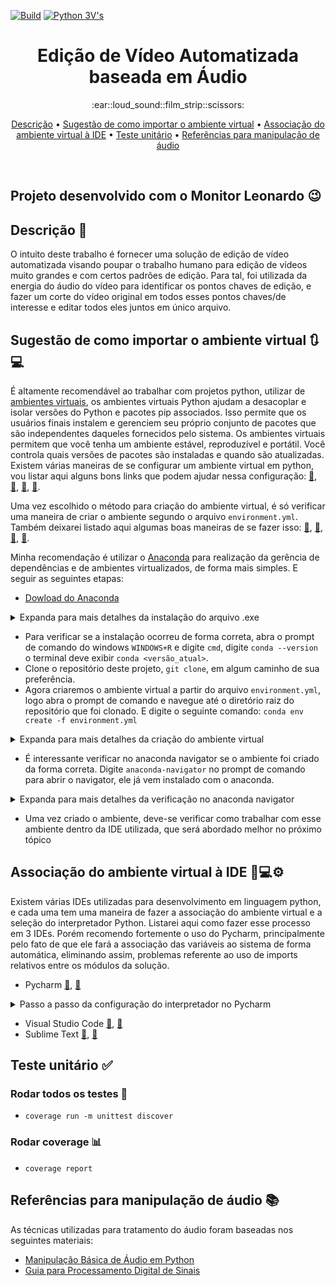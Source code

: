 [![Build](https://github.com/NathanRibeiroC/PROJETO_C214/actions/workflows/build-windows.yaml/badge.svg)](https://github.com/NathanRibeiroC/PROJETO_C214/actions/workflows/build-windows.yaml)
[![Python 3V's](https://img.shields.io/badge/python-3.9-blue.svg)](https://www.python.org/downloads/release/python-360/)

<h1 align="center">Edição de Vídeo Automatizada baseada em Áudio</h1>

<div align="center">
 :ear::loud_sound::film_strip::scissors:
</div>

<p align="center">
 <a href="#Descrição">Descrição</a> •
 <a href="#Sugestão de como importar o ambiente virtual">Sugestão de como importar o ambiente virtual</a> •
 <a href="#Associação do ambiente virtual à IDE">Associação do ambiente virtual à IDE</a> •
 <a href="#Teste">Teste unitário</a> •
 <a href="#Referências para manipulação de áudio">Referências para manipulação de áudio</a> 
</p>

<br />

## Projeto desenvolvido com o Monitor Leonardo :wink:

## Descrição :memo: <a name="Descrição"></a>

O intuito deste trabalho é fornecer uma solução de edição de vídeo automatizada visando poupar o trabalho humano para edição de vídeos muito grandes e com certos padrões de edição. Para tal, foi utilizada da energia do áudio do vídeo para identificar os pontos chaves de edição, e fazer um corte do vídeo original em todos esses pontos chaves/de interesse e editar todos eles juntos em único arquivo.

## Sugestão de como importar o ambiente virtual 	:arrows_clockwise::computer: <a name="Sugestão de como importar o ambiente virtual"></a>

É altamente recomendável ao trabalhar com projetos python, utilizar de [ambientes virtuais](https://csguide.cs.princeton.edu/software/virtualenv), os ambientes virtuais Python ajudam a desacoplar e isolar versões do Python e pacotes pip associados. Isso permite que os usuários finais instalem e gerenciem seu próprio conjunto de pacotes que são independentes daqueles fornecidos pelo sistema. Os ambientes virtuais permitem que você tenha um ambiente estável, reproduzível e portátil. Você controla quais versões de pacotes são instaladas e quando são atualizadas.
Existem várias maneiras de se configurar um ambiente virtual em python, vou listar aqui alguns bons links que podem ajudar nessa configuração: [:link:](https://docs.python.org/3/library/venv.html), [:link:](https://realpython.com/lessons/creating-virtual-environment/), [:link:](https://towardsdatascience.com/virtual-environments-for-absolute-beginners-what-is-it-and-how-to-create-one-examples-a48da8982d4b), [:link:](https://conda.io/projects/conda/en/latest/user-guide/tasks/manage-environments.html).

Uma vez escolhido o método para criação do ambiente virtual, é só verificar uma maneira de criar o ambiente segundo o arquivo  `environment.yml`. Também deixarei listado aqui algumas boas maneiras de se fazer isso: [:link:](https://shandou.medium.com/export-and-create-conda-environment-with-yml-5de619fe5a2), [:link:](https://towardsdatascience.com/getting-started-with-python-environments-using-conda-32e9f2779307), [:link:](https://repo2docker.readthedocs.io/en/latest/howto/export_environment.html), [:link:](https://carpentries-incubator.github.io/introduction-to-conda-for-data-scientists/04-sharing-environments/index.html).

Minha recomendação é utilizar o [Anaconda](https://conda.io/projects/conda/en/latest/index.html) para realização da gerência de dependências e de ambientes virtualizados, de forma mais simples. E seguir as seguintes etapas:

- [Dowload do Anaconda](https://www.anaconda.com/products/individual)

<details>
  <summary> Expanda para mais detalhes da instalação do arquivo .exe </summary>
  
  ### Siga esses passos para instalar corretamente
  
  1. Ao executar o .exe baixado esta tela de instalação aparecerá a priori, pode clicar em "Next".
  
  <p align="center">
  <img width="491" height="382" src="https://user-images.githubusercontent.com/80288857/137563463-b7b0c16a-0f95-410b-ba77-5fbd2ffdd5c7.png">
  </p>
  
  2. Pode concordar com os termos e clicar em "I agree".
  
  <p align="center">
  <img width="491" height="382" src="https://user-images.githubusercontent.com/80288857/137563617-58f08695-f702-4930-a57a-ff3e2828cfc5.png">
  </p>
  
  3. É interessante clicar em "Just Me".
  
  <p align="center">
  <img width="491" height="382" src="https://user-images.githubusercontent.com/80288857/137563781-66177e59-b3d1-4493-865c-9d7e5cb37b75.png">
  </p>
  
  4. É muito importante instalar o Anaconda em ProgramData ou qualquer diretório que não tenha espaço, caso contrário pode ocasionar em problemas, ao tentar associar o interpretador do python presente no ambiente virtual Anaconda à alguma IDE, porém o caminho mais utilizado para instalação é a pasta ProgramData.
  
  <p align="center">
  <img width="491" height="382" src="https://user-images.githubusercontent.com/80288857/137563978-8a973682-bedd-49d7-a5df-49f3c8e472e1.png">
  </p>
  
  5. É muito interessante selecionar as duas opções, primeiro pelo fato de que adicionar o Anaconda às variáveis de sistema do Windows, vai permitir usar o CONDA direto do terminal da IDE e do cmd Windows. E segundo pelo fato de configurar o interpretador do Anaconda como padrão pode facilitar na configuração do interpretador em algumas IDEs, não é o caso do Pycharm que é a IDE sugerida e que em breve será abordado como fazer a configuração do interpretador nele.
  
  <p align="center">
  <img width="491" height="382" src="https://user-images.githubusercontent.com/80288857/137564214-fc854c0c-e5ef-48bb-aeb6-bb52b3c5351b.png">
  </p>
  
  6. Espere terminar a instalação, cique em "Next". 
  
  <p align="center">
  <img width="491" height="382" src="https://user-images.githubusercontent.com/80288857/137564757-2609ef04-9a3c-4b79-a70e-8c084c4d2441.png">
  </p>
  
  7. Clique em "Finish".
  
  <p align="center">
  <img width="491" height="382" src="https://user-images.githubusercontent.com/80288857/137564847-523096a1-9980-45d9-bdef-e5e71599740d.png">
  </p>
  
  8. Se quiser visualizar a pasta de instalação no diretório ProgramData, para ajudar a pegar o caminho do interpretador nas etapas posteriores, que por padrão o Windows oculta, logo para visualizá-lo, dentro do disco local que você instalou, vá em exibir e selecione a checkbox Itens ocultos.
  
  <p align="center">
  <img width="1335" height="461" src="https://user-images.githubusercontent.com/80288857/137565439-ea47219f-249d-4c28-bc85-ac5aaf605d0c.png">
  </p>

</details>

- Para verificar se a instalação ocorreu de forma correta, abra o prompt de comando do windows `WINDOWS+R` e digite `cmd`, digite `conda --version` o terminal deve exibir `conda <versão_atual>`.
- Clone o repositório deste projeto, `git clone`, em algum caminho de sua preferência.
- Agora criaremos o ambiente virtual a partir do arquivo `environment.yml`, logo abra o prompt de comando e navegue até o diretório raiz do repositório que foi clonado. E digite o seguinte comando: `conda env create -f environment.yml` 

<details>
  <summary> Expanda para mais detalhes da criação do ambiente virtual </summary>
  
  ### Verifique se as etapas realizadas acima para configuração do ambiente virtual resultaram nas seguintes respostas do terminal ou parecido
  
  1. Navegação até o repositório clonado
  
  <p align="center">
  <img width="963" height="502" src="https://user-images.githubusercontent.com/80288857/137566178-f15b5a3f-7f30-46ab-a743-3143ef345f36.png">
  </p>
  
  2. Criação a partir do arquivo .yml

  <p align="center">
  <img width="962" height="284" src="https://user-images.githubusercontent.com/80288857/137566227-e186bf9b-4211-406c-8fd8-ef3b6ba39fd1.png">
  </p>

  3. O terminal mostrará as dependências instalando

  <p align="center">
  <img width="963" height="494" src="https://user-images.githubusercontent.com/80288857/137566263-b8d58969-7f59-49f1-b8bb-6cc10485d7a7.png">
  </p>

  4. E a ativação do ambiente
  
  <p align="center">
  <img width="960" height="464" src="https://user-images.githubusercontent.com/80288857/137566287-b100361d-b1e9-44e2-86c8-3e2b4e472e27.png">
  </p>

</details>

- É interessante verificar no anaconda navigator se o ambiente foi criado da forma correta. Digite `anaconda-navigator` no prompt de comando para abrir o navigator, ele já vem instalado com o anaconda.

<details>
  <summary> Expanda para mais detalhes da verificação no anaconda navigator </summary>
  
  ### Verifique se as etapas realizadas acima para configuração do ambiente virtual resultaram nas seguintes respostas do terminal ou parecido
  
  Uma vez dentro do Navigator, vá em Environmets e veja se o ambiente my (nome do environment definido no arquivo environment.yml) foi criado, se você clicar nele, poderá ver as dependências que foram instaladas, bem como a versão do python. Você pode instalar outras dependências também, porém não recomendo. Uma coisa interessante de citar é que o Anaconda já elimina conflitos automaticamente todas as vezes que uma dependência é instalada, coisa que nem sempre é feita ao usar o pip.
  
  <p align="center">
  <img width="963" height="502" src="https://user-images.githubusercontent.com/80288857/137566754-8dd83938-04b7-4a4b-b07a-0efc81d6111b.png">
  </p>
  
</details>

- Uma vez criado o ambiente, deve-se verificar como trabalhar com esse ambiente dentro da IDE utilizada, que será abordado melhor no próximo tópico

## Associação do ambiente virtual à IDE :snake::computer::gear: <a name="Associação do ambiente virtual à IDE"></a>

Existem várias IDEs utilizadas para desenvolvimento em linguagem python, e cada uma tem uma maneira de fazer a associação do ambiente virtual e a seleção do interpretador Python. Listarei aqui como fazer esse processo em 3 IDEs. Porém recomendo fortemente o uso do Pycharm, principalmente pelo fato de que ele fará a associação das variáveis ao sistema de forma automática, eliminando assim, problemas referente ao uso de imports relativos entre os módulos da solução.
- Pycharm [:link:](https://www.jetbrains.com/help/pycharm/conda-support-creating-conda-virtual-environment.html), [:link:](https://www.jetbrains.com/help/pycharm/configuring-python-interpreter.html)

<details>
  <summary> Passo a passo da configuração do interpretador no Pycharm </summary>
  
  ##
  
  1. Abra a pasta do projeto no Pycharm. Por você ter aberto o projeto pela primeira vez, o Pycharm identificará o arquivo .yml e te sugerirá que um novo ambiente virtual pode ser criado a partir desse arquivo e o interpretador deste começar a ser usado no projeto. Daria certo também, porém a configuração anterior do ambiente, antes da associação com a IDE serve para qualquer IDE.
  
  <p align="center">
  <img width="600" height="170" src="https://user-images.githubusercontent.com/80288857/137567040-b707a759-a187-4619-9920-5949c31f7ae3.png">
  </p>
  
  2. Uma vez que você abriu a pasta do projeto do Pycharm. Vá em File --> Settings.
  
  <p align="center">
  <img width="1300" height="700" src="https://user-images.githubusercontent.com/80288857/137567037-3aa5843a-6f3a-483d-9a93-597a6054373d.png">
  </p>

  3. Vá em Project --> Add
  
  <p align="center">
  <img width="980" height="720" src="https://user-images.githubusercontent.com/80288857/137567043-0efa329a-c34f-4628-a2f9-ee2e6790ba91.png">
  </p>  
  
  4. Vá em System Interpreter --> clique nos ...
  
  <p align="center">
  <img width="825" height="570" src="https://user-images.githubusercontent.com/80288857/137567045-b9741bee-9267-4864-a280-21185d71ddd0.png">
  </p>    

  5. Clique no ícone de exibir arquivos ocultos, para o Pycharm mostrar o ProgramData.
  
  <p align="center">
  <img width="420" height="480" src="https://user-images.githubusercontent.com/80288857/137567048-7e20ba58-13f9-4179-a0f1-8f5ab4627042.png">
  </p>      

  6. Navegue até o ambiente virtual "my", criado a partir do environment.yml,  faça o seguinte caminho: ProgramData --> anaconda --> envs --> my --> python.exe. Clique em Ok.
  
  <p align="center">
  <img width="430" height="490" src="https://user-images.githubusercontent.com/80288857/137567050-f8abd289-a0dc-4cef-9e2a-50d7df9c37f3.png">
  </p>  

  7. Já será possível visualizar o interpretador configurado de acordo com o ambiente virtual criado anteriormente.
  
  <p align="center">
  <img width="973" height="700" src="https://user-images.githubusercontent.com/80288857/137567053-83494582-1162-4e87-be64-63e95a5c087e.png">
  </p>  

  8. Vá em src --> main.py. Clique com o direito na tela do arquivo main.py e clique em Run 'main'.
  
  <p align="center">
  <img width="1320" height="720" src="https://user-images.githubusercontent.com/80288857/137567055-496ad2b9-716c-4a48-b207-d595b697eaf0.png">
  </p> 
  
</details>

- Visual Studio Code [:link:](https://medium.com/@joaolggross/como-configurar-o-vs-code-com-anaconda-e-jupyter-notebooks-b05258bf65c1), [:link:](https://code.visualstudio.com/docs/python/environments)
- Sublime Text [:link:](https://docs.anaconda.com/anaconda/user-guide/tasks/integration/sublime/), [:link:](http://damnwidget.github.io/anaconda/anaconda_settings/)

## Teste unitário :white_check_mark: <a name="Teste"></a>
### Rodar todos os testes :runner:
- `coverage run -m unittest discover`
### Rodar coverage :bar_chart:
- `coverage report`

## Referências para manipulação de áudio :books: <a name="Referências para manipulação de áudio"></a>

As técnicas utilizadas para tratamento do áudio foram baseadas nos seguintes materiais: 
- [Manipulação Básica de Áudio em Python](https://medium.com/behavioral-signals-ai/basic-audio-handling-d4cc9c70d64d)
- [Guia para Processamento Digital de Sinais](https://www.dspguide.com/)
